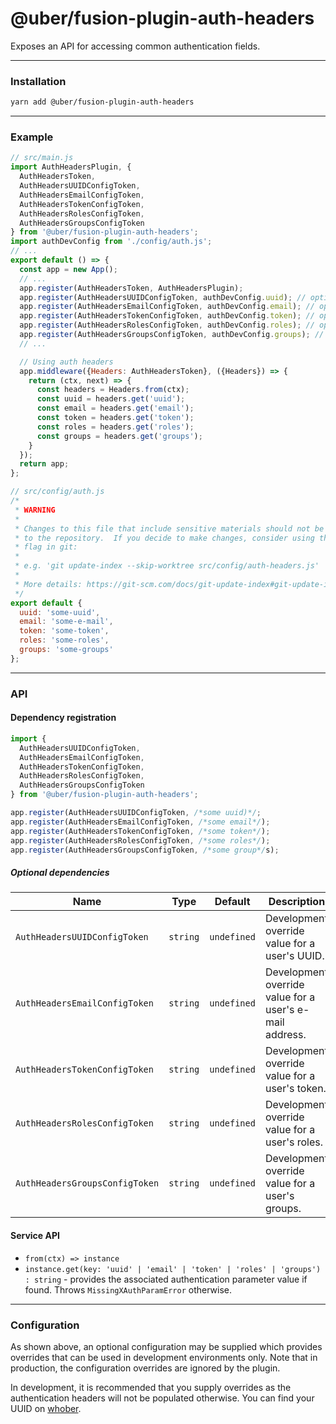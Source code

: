 # @uber/fusion-plugin-auth-headers

Exposes an API for accessing common authentication fields.

---

### Installation

```sh
yarn add @uber/fusion-plugin-auth-headers
```

---

### Example

```js
// src/main.js
import AuthHeadersPlugin, {
  AuthHeadersToken,
  AuthHeadersUUIDConfigToken,
  AuthHeadersEmailConfigToken,
  AuthHeadersTokenConfigToken,
  AuthHeadersRolesConfigToken,
  AuthHeadersGroupsConfigToken
} from '@uber/fusion-plugin-auth-headers';
import authDevConfig from './config/auth.js';
// ...
export default () => {
  const app = new App();
  // ...
  app.register(AuthHeadersToken, AuthHeadersPlugin);
  app.register(AuthHeadersUUIDConfigToken, authDevConfig.uuid); // optional
  app.register(AuthHeadersEmailConfigToken, authDevConfig.email); // optional
  app.register(AuthHeadersTokenConfigToken, authDevConfig.token); // optional
  app.register(AuthHeadersRolesConfigToken, authDevConfig.roles); // optional
  app.register(AuthHeadersGroupsConfigToken, authDevConfig.groups); // optional
  // ...

  // Using auth headers
  app.middleware({Headers: AuthHeadersToken}, ({Headers}) => {
    return (ctx, next) => {
      const headers = Headers.from(ctx);
      const uuid = headers.get('uuid');
      const email = headers.get('email');
      const token = headers.get('token');
      const roles = headers.get('roles');
      const groups = headers.get('groups');
    }
  });
  return app;
};

// src/config/auth.js
/*
 * WARNING
 *
 * Changes to this file that include sensitive materials should not be committed
 * to the repository.  If you decide to make changes, consider using the 'skip-worktree'
 * flag in git:
 *
 * e.g. 'git update-index --skip-worktree src/config/auth-headers.js'
 *
 * More details: https://git-scm.com/docs/git-update-index#git-update-index---no-skip-worktree
 */
export default {
  uuid: 'some-uuid',
  email: 'some-e-mail',
  token: 'some-token',
  roles: 'some-roles',
  groups: 'some-groups'
};
```

---

### API

#### Dependency registration

```js
import {
  AuthHeadersUUIDConfigToken,
  AuthHeadersEmailConfigToken,
  AuthHeadersTokenConfigToken,
  AuthHeadersRolesConfigToken,
  AuthHeadersGroupsConfigToken
} from '@uber/fusion-plugin-auth-headers';

app.register(AuthHeadersUUIDConfigToken, /*some uuid)*/;
app.register(AuthHeadersEmailConfigToken, /*some email*/);
app.register(AuthHeadersTokenConfigToken, /*some token*/);
app.register(AuthHeadersRolesConfigToken, /*some roles*/);
app.register(AuthHeadersGroupsConfigToken, /*some group*/s);
```

##### Optional dependencies

Name | Type | Default | Description
-|-|-|-
`AuthHeadersUUIDConfigToken` | `string` | `undefined` | Development override value for a user's UUID.
`AuthHeadersEmailConfigToken` | `string` | `undefined` | Development override value for a user's e-mail address.
`AuthHeadersTokenConfigToken` | `string` | `undefined` | Development override value for a user's token.
`AuthHeadersRolesConfigToken` | `string` | `undefined` | Development override value for a user's roles.
`AuthHeadersGroupsConfigToken` | `string` | `undefined` | Development override value for a user's groups.

#### Service API

* `from(ctx) => instance`
* `instance.get(key: 'uuid' | 'email' | 'token' | 'roles' | 'groups') : string` - provides the associated authentication parameter value if found.  Throws `MissingXAuthParamError` otherwise.

---

### Configuration

As shown above, an optional configuration may be supplied which provides overrides that can be used in development environments only.  Note that in production, the configuration overrides are ignored by the plugin.

In development, it is recommended that you supply overrides as the authentication headers will not be populated otherwise.  You can find your UUID on [whober](https://whober.uberinternal.com/).
